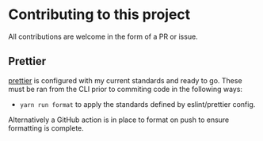 # Contributing to this project

All contributions are welcome in the form of a PR or issue.

## Prettier

[prettier](https://prettier.io/) is
configured with my current standards and ready to go. These must be ran from
the CLI prior to commiting code in the following ways:

- `yarn run format` to apply the standards defined by eslint/prettier config.

Alternatively a GitHub action is in place to format on push to ensure formatting is complete.
